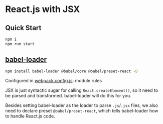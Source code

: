 # React.js with JSX

## Quick Start

```bash
npm i
npm run start
```

## [babel-loader](https://www.webpackjs.com/loaders/babel-loader/)

```bash
npm install babel-loader @babel/core @babel/preset-react -D
```

Configured in [webpack.config.js](./webpack.config.js): module.rules

JSX is just syntactic sugar for calling `React.createElement()`, so it need to be parsed and transformed.
babel-loader will do this for you.
 
Besides setting babel-loader as the loader to parse `.js`/`.jsx` files, we also need to declare preset `@babel/preset-react`, which tells babel-loader how to handle React.js code.
